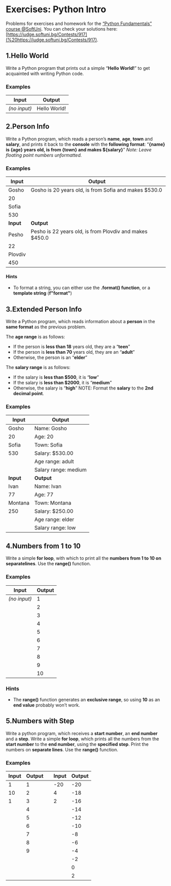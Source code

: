 Exercises: Python Intro
=======================
Problems for exercises and homework for the [“Python Fundamentals” course @SoftUni](https://softuni.bg/opencourses/python-fundamentals-course).
You can check your solutions here: [https://judge.softuni.bg/Contests/917](%20https://judge.softuni.bg/Contests/917).


1.Hello World
-----------
Write a Python program that prints out a simple “**Hello World!**” to get acquainted with writing Python code.

### Examples
| **Input**    | **Output**   |
|--------------|--------------|
| *(no input)* | Hello World! |


2.Person Info
-----------
Write a Python program, which reads a person’s **name**, **age**, **town** and **salary**, and prints it back to the **console** with the **following format**:
“**{name} is {age} years old, is from {town} and makes \${salary}**”
*Note: Leave floating point numbers unformatted.*

### Examples
| **Input**            | **Output**                                               |
|----------------------|----------------------------------------------------------|
| Gosho                | Gosho is 20 years old, is from Sofia and makes \$530.0   |
| 20                   |                                                          |
| Sofia                |                                                          |
| 530                  |                                                          |
| **Input**            | **Output**                                               |
| Pesho                | Pesho is 22 years old, is from Plovdiv and makes \$450.0 |
| 22                   |                                                          |
| Plovdiv              |                                                          |
| 450                  |                                                          |

#### Hints
-   To format a string, you can either use the **.format() function**, or a **template string** (**f"format"**)


3.Extended Person Info
--------------------

Write a Python program, which reads information about a **person** in the **same format** as the previous problem.

The **age range** is as follows:
-   If the person is **less than 18** years old, they are a “**teen**”
-   If the person is **less than 70** years old, they are an “**adult**”
-   Otherwise, the person is an “**elder**”

The **salary range** is as follows:
-   If the salary is **less than \$500**, it is “**low**”
-   If the salary is **less than \$2000**, it is “**medium**”
-   Otherwise, the salary is “**high**”
NOTE: Format the **salary** to the **2nd decimal point**.

### Examples
| **Input**             | **Output**                                    |
|-----------------------|-----------------------------------------------|
| Gosho                 | Name: Gosho                                   |
| 20                    | Age: 20                                       |
| Sofia                 | Town: Sofia                                   |
| 530                   | Salary: \$530.00                              |
|                       | Age range: adult                              |
|                       | Salary range: medium                          |
| **Input**             | **Output**                                    |
| Ivan                  | Name: Ivan                                    |
| 77                    | Age: 77                                       |
| Montana               | Town: Montana                                 |
| 250                   | Salary: \$250.00                              |
|                       | Age range: elder                              |
|                       | Salary range: low                             |


4.Numbers from 1 to 10
--------------------

Write a simple **for loop**, with which to print all the **numbers from 1 to 10 on separatelines**.
Use the **range()** function.

### Examples
| **Input**    | **Output**           |
|--------------|----------------------|
| *(no input)* | 1                    |
|              | 2                    |
|              | 3                    |
|              | 4                    |
|              | 5                    |
|              | 6                    |
|              | 7                    |
|              | 8                    |
|              | 9                    |
|              | 10                   |

### Hints
-   The **range()** function generates an **exclusive range**, so using **10** as an **end value** probably won’t work.


5.Numbers with Step
-----------------
Write a python program, which receives a **start number**, an **end number** and a **step**. Write a simple **for loop**, which prints all the numbers from the **start number** to the **end number**, using the **specified step**. Print the numbers on **separate lines**.
Use the **range()** function.

### Examples
| **Input** | **Output**        |   | **Input** | **Output**                                    
|-----------|-------------------|---|-----------|-------------------------|
| 1         | 1                 |   | -20       | -20                     |
| 10        | 2                 |   | 4         | -18                     |
| 1         | 3                 |   | 2         | -16                     |
|           | 4                 |   |           | -14                     |     
|           | 5                 |   |           | -12                     | 
|           | 6                 |   |           | -10                     |  
|           | 7                 |   |           | -8                      |  
|           | 8                 |   |           | -6                      |  
|           | 9                 |   |           | -4                      |
|           |                   |   |           | -2                      |
|           |                   |   |           | 0                       |
|           |                   |   |           | 2                       |
